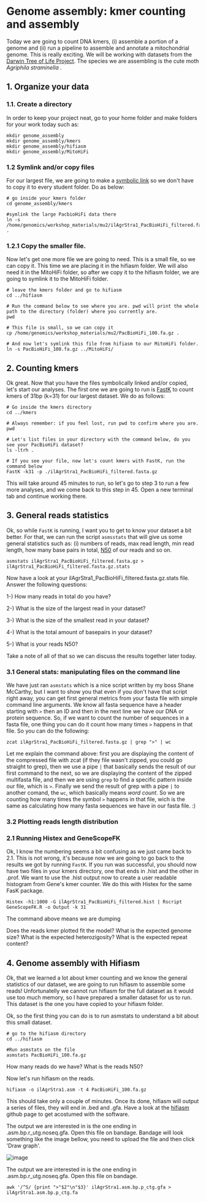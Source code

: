 # Genome assembly: kmer counting and assembly

Today we are going to count DNA kmers, (i) assemble a portion of a genome and (ii) run a pipeline to assemble and annotate a mitochondrial genome. This is really exciting. We will be working with datasets from the [Darwin Tree of Life Project](https://www.darwintreeoflife.org/). The species we are assembling is the cute moth _Agriphila straminella_ . 

## 1. Organize your data
### 1.1. Create a directory
In order to keep your project neat, go to your home folder and make folders for your work today such as:
```
mkdir genome_assembly
mkdir genome_assembly/kmers
mkdir genome_assembly/hifiasm
mkdir genome_assembly/MitoHiFi
```
### 1.2 Symlink and/or copy files

For our largest file, we are going to make a [symbolic link](https://www.futurelearn.com/info/courses/linux-for-bioinformatics/0/steps/201767#:~:text=A%20symlink%20is%20a%20symbolic,directory%20in%20any%20file%20system.) so we don't have to copy it to every student folder. Do as below:

```
# go inside your kmers folder
cd genome_assembly/kmers

#symlink the large PacbioHiFi data there
ln -s /home/genomics/workshop_materials/mu2/ilAgrStra1_PacBioHiFi_filtered.fasta.gz .
```
### 1.2.1 Copy the smaller file.
Now let's get one more file we are going to need. This is a small file, so we can copy it. This time we are placing it in the hifiasm folder. We will also need it in the MitoHiFi folder, so after we copy it to the hifiasm folder, we are going to symlink it to the MitoHiFi folder.

```
# leave the kmers folder and go to hifiasm
cd ../hifiasm

# Run the command below to see where you are. pwd will print the whole path to the directory (folder) where you currently are.
pwd

# This file is small, so we can copy it
cp /home/genomics/workshop_materials/mu2/PacBioHiFi_100.fa.gz .

# And now let's symlink this file from hifiasm to our MitoHiFi folder. 
ln -s PacBioHiFi_100.fa.gz ../MitoHiFi/
```

## 2. Counting kmers 

Ok great. Now that you have the files symbolically linked and/or copied, let's start our analyses. The first one we are going to run is [FastK](https://github.com/thegenemyers/FASTK) to count kmers of 31bp (k=31) for our largest dataset. We do as follows:

```
# Go inside the kmers directory
cd ../kmers

# Always remember: if you feel lost, run pwd to confirm where you are.
pwd

# Let's list files in your directory with the command below, do you see your PacBioHiFi dataset?
ls -ltrh .

# If you see your file, now let's count kmers with FastK, run the command below
FastK -k31 -p ./ilAgrStra1_PacBioHiFi_filtered.fasta.gz
```
This will take around 45 minutes to run, so let's go to step 3 to run a few more analyses, and we come back to this step in 45. Open a new terminal tab and continue working there.

## 3. General reads statistics
Ok, so while `FastK` is running, I want you to get to know your dataset a bit better. For that, we can run the script `asmsstats` that will give us some general statistics such as: (i) numbers of reads, max read length, min read length, how many base pairs in total, [N50](https://en.wikipedia.org/wiki/N50,_L50,_and_related_statistics) of our reads and so on.

```
asmstats ilAgrStra1_PacBioHiFi_filtered.fasta.gz > ilAgrStra1_PacBioHiFi_filtered.fasta.gz.stats
```

Now have a look at your ilAgrStra1_PacBioHiFi_filtered.fasta.gz.stats file. Answer the following questions:

1-) How many reads in total do you have?

2-) What is the size of the largest read in your dataset?

3-) What is the size of the smallest read in your dataset?

4-) What is the total amount of basepairs in your dataset?

5-) What is your reads N50?

Take a note of all of that so we can discuss the results together later today.

### 3.1 General stats: manipulating files on the command line

We have just ran `asmstats` which is a nice script written by my boss Shane McCarthy, but I want to show you that even if you don't have that script right away, you can get first general metrics from your fasta file with simple command line arguments.
We know all fasta sequence have a header starting with `>` then an ID and then in the next line we have our DNA or protein sequence. So, if we want to count the number of sequences in a fasta file, one thing you can do it count how many times `>` happens in that file. So you can do the following:

```
zcat ilAgrStra1_PacBioHiFi_filtered.fasta.gz | grep ">" | wc

```
Let me explain the command above: first you are displaying the content of the compressed file with zcat (if they file wasn't zipped, you could go straight to grep), then we use a pipe `|` that basically sends the result of our first command to the next, so we are displaying the content of the zipped multifasta file, and then we are using `grep` to find a specific pattern inside our file, which is `>`. Finally we send the result of grep with a pipe `|` to another comand, the `wc`, which basically means _word count_. So we are counting how many times the symbol `>` happens in that file, wich is the same as calculating how many fasta sequences we have in our fasta file. :)  


### 3.2 Plotting reads length distribution

### 2.1 Running Histex and GeneScopeFK

Ok, I know the numbering seems a bit confusing as we just came back to 2.1. This is not wrong, it's because now we are going to go back to the results we got by running `FastK`. If you run was successful, you should now have two files in your kmers directory, one that ends in .hist and the other in .prof. We want to use the .hist output now to create a user readable histogram from Gene's kmer counter. We do this with Histex for the same FasK package.

```
Histex -h1:1000 -G ilAgrStra1_PacBioHiFi_filtered.hist | Rscript GeneScopeFK.R -o Output -k 31
```
The command above means we are dumping 

Does the reads kmer plotted fit the model?
What is the expected genome size?
What is the expected heterozigosity?
What is the expected repeat content?


## 4. Genome assembly with Hifiasm

Ok, that we learned a lot about kmer counting and we know the general statistics of our dataset, we are going to run hifiasm to assemble some reads! Unfortunatelly we cannot run hifiasm for the full dataset as it would use too much memory, so I have prepared a smaller dataset for us to run. This dataset is the one you have copied to your hifiasm folder.

Ok, so the first thing you can do is to run asmstats to understand a bit about this small dataset.

```
# go to the hifiasm directory
cd ../hifiasm

#Run asmstats on the file
asmstats PacBioHiFi_100.fa.gz
```

How many reads do we have? What is the reads N50?

Now let's run hifiasm on the reads.

```
hifiasm -o ilAgrStra1.asm -t 4 PacBioHiFi_100.fa.gz
```
This should take only a couple of minutes. Once its done, hifiasm will output a series of files, they will end in .bed and .gfa. Have a look at the [hifiasm](https://github.com/chhylp123/hifiasm) github page to get acostumed with the software. 

The output we are interested in is the one ending in .asm.bp.r_utg.noseq.gfa. Open this file on bandage. Bandage will look something like the image bellow, you need to upload the file and then click 'Draw graph'.


![image](https://user-images.githubusercontent.com/4116164/236863823-05841121-6dd8-40af-8885-6482662f423c.png)

The output we are interested in is the one ending in .asm.bp.r_utg.noseq.gfa. Open this file on bandage. 

```
awk '/^S/ {print ">"$2"\n"$3}' ilAgrStra1.asm.bp.p_ctg.gfa > ilAgrStra1.asm.bp.p_ctg.fa
```
